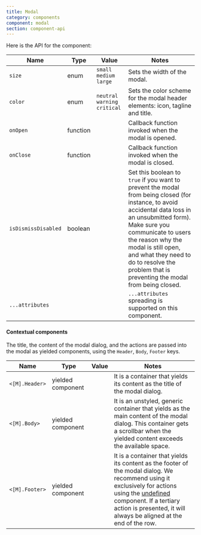 ```yaml
---
title: Modal
category: components
component: modal
section: component-api
---
```


Here is the API for the component:

| Name | Type | Value | Notes |
| --- | --- | --- | --- |
| `size` | enum | `small` `medium` `large` | Sets the width of the modal. |
| `color` | enum | `neutral` `warning` `critical` | Sets the color scheme for the modal header elements: icon, tagline and title. |
| `onOpen` | function |  | Callback function invoked when the modal is opened. |
| `onClose` | function |  | Callback function invoked when the modal is closed. |
| `isDismissDisabled` | boolean |  | Set this boolean to `true` if you want to prevent the modal from being closed (for instance, to avoid accidental data loss in an unsubmitted form). Make sure you communicate to users the reason why the modal is still open, and what they need to do to resolve the problem that is preventing the modal from being closed. |
| `...attributes` |  |  | `...attributes` spreading is supported on this component. |

#### Contextual components

The title, the content of the modal dialog, and the actions are passed into the modal as yielded components, using the `Header`, `Body`, `Footer` keys.

| Name | Type | Value | Notes |
| --- | --- | --- | --- |
| `<[M].Header>` | yielded component |  | It is a container that yields its content as the title of the modal dialog. |
| `<[M].Body>` | yielded component |  | It is an unstyled, generic container that yields as the main content of the modal dialog. This container gets a scrollbar when the yielded content exceeds the available space. |
| `<[M].Footer>` | yielded component |  | It is a container that yields its content as the footer of the modal dialog. We recommend using it exclusively for actions using the [undefined](/components/button-set/01_overview/) component. If a tertiary action is presented, it will always be aligned at the end of the row. |